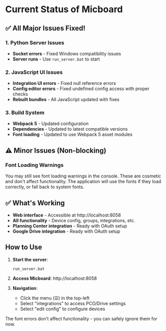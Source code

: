 # Current Status of Micboard

## ✅ All Major Issues Fixed!

### 1. Python Server Issues
- **Socket errors** - Fixed Windows compatibility issues
- **Server runs** - Use `run_server.bat` to start

### 2. JavaScript UI Issues  
- **Integration UI errors** - Fixed null reference errors
- **Config editor errors** - Fixed undefined config access with proper checks
- **Rebuilt bundles** - All JavaScript updated with fixes

### 3. Build System
- **Webpack 5** - Updated configuration
- **Dependencies** - Updated to latest compatible versions
- **Font loading** - Updated to use Webpack 5 asset modules

## ⚠️ Minor Issues (Non-blocking)

### Font Loading Warnings
You may still see font loading warnings in the console. These are cosmetic and don't affect functionality. The application will use the fonts if they load correctly, or fall back to system fonts.

## ✅ What's Working

- **Web interface** - Accessible at http://localhost:8058
- **All functionality** - Device config, groups, integrations, etc.
- **Planning Center integration** - Ready with OAuth setup
- **Google Drive integration** - Ready with OAuth setup

## How to Use

1. **Start the server**:
   ```
   run_server.bat
   ```

2. **Access Micboard**: http://localhost:8058

3. **Navigation**:
   - Click the menu (☰) in the top-left
   - Select "integrations" to access PCO/Drive settings
   - Select "edit config" to configure devices

The font errors don't affect functionality - you can safely ignore them for now.
